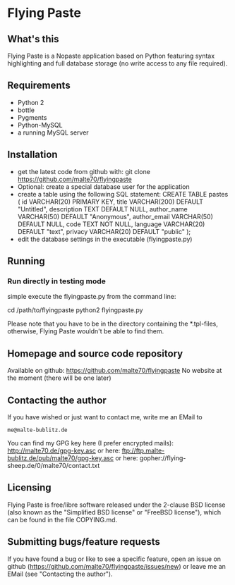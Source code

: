 Flying Paste
============

What's this
-----------

Flying Paste is a Nopaste application based on Python featuring
syntax highlighting and full database storage (no write access to
any file required).

Requirements
------------

 - Python 2
 - bottle
 - Pygments
 - Python-MySQL
 - a running MySQL server

Installation
------------

 - get the latest code from github with:
      git clone https://github.com/malte70/flyingpaste
 - Optional: create a special database user for the application
 - create a table using the following SQL statement:
       CREATE TABLE pastes (
         id VARCHAR(20) PRIMARY KEY,
         title VARCHAR(200) DEFAULT "Untitled",
         description TEXT DEFAULT NULL,
         author_name VARCHAR(50) DEFAULT "Anonymous",
         author_email VARCHAR(50) DEFAULT NULL,
         code TEXT NOT NULL,
         language VARCHAR(20) DEFAULT "text",
         privacy VARCHAR(20) DEFAULT "public"
       );
 - edit the database settings in the executable (flyingpaste.py)

Running
-------

### Run directly in testing mode
simple execute the flyingpaste.py from the command line:

   cd /path/to/flyingpaste
   python2 flyingpaste.py

Please note that you have to be in the directory containing the \*.tpl-files,
otherwise, Flying Paste wouldn't be able to find them.

Homepage and source code repository
-----------------------------------

Available on github: https://github.com/malte70/flyingpaste
No website at the moment (there will be one later)

Contacting the author
---------------------

If you have wished or just want to contact me,
write me an EMail to

    me@malte-bublitz.de

You can find my GPG key here (I prefer encrypted mails):
http://malte70.de/gpg-key.asc
or here:
ftp://ftp.malte-bublitz.de/pub/malte70/gpg-key.asc
or here:
gopher://flying-sheep.de/0/malte70/contact.txt

Licensing
---------

Flying Paste is free/libre software released under the 2-clause BSD license
(also known as the "Simplified BSD license" or "FreeBSD license"), which
can be found in the file COPYING.md.

Submitting bugs/feature requests
--------------------------------

If you have found a bug or like to see a specific feature, open an issue on
github (https://github.com/malte70/flyingpaste/issues/new) or leave me an
EMail (see "Contacting the author").

